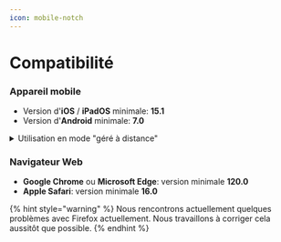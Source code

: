 ```yaml
---
icon: mobile-notch
---
```


# Compatibilité

### Appareil mobile

* Version d'**iOS** / **iPadOS** minimale: **15.1**
* Version d'**Android** minimale: **7.0**

<details>

<summary>Utilisation en mode "géré à distance"</summary>

Si vous êtes une organisation de santé et que vous désirez distribuer Braver à des patients ou proches aidants sur des appareils mobiles qui vous appartiennent, vous avez la possibilité d'utiliser Braver en mode "**géré à distance**".&#x20;

Dans ce mode:

* L'utilisateur ne pourra pas déconnecter son compte par mégarde (ce qui diminuera les besoins en assistance sur vos équipes)
* L'utilisateur n'aura plus à saisir son NIP pour déverrouiller l'application Braver (seulement possible si un NIP ou une reconnaissance biométrique est activé sur l'appareil mobile)

Pour ce mode, seulement iOS et iPadOS sont supportés et nous recommandons **au minimum** les appareils suivants pour leur sécurité accrue:

* iPhone XS et XS Max
* iPad Air 3
* iPad mini 5
* iPad 8e génération

</details>

### Navigateur Web

* **Google Chrome** ou **Microsoft Edge**: version minimale **120.0**
* **Apple Safari**: version minimale **16.0**

{% hint style="warning" %}
Nous rencontrons actuellement quelques problèmes avec Firefox actuellement. Nous travaillons à corriger cela aussitôt que possible.
{% endhint %}
